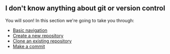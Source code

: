 ## I don't know anything about git or version control

You will soon!  In this section we're going to take you through:

* [Basic navigation](BasicNavigation.md)
* [Create a new repository](CreateNew.md)
* [Clone an existing repository](CloneExisting.md)
* [Make a commit](MakeCommit.md)

